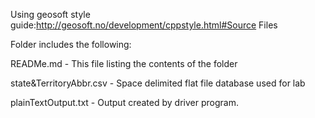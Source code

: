Using geosoft style guide:http://geosoft.no/development/cppstyle.html#Source Files

Folder includes the following:

READMe.md - This file listing the contents of the folder

state&TerritoryAbbr.csv - Space delimited flat file database used for lab

plainTextOutput.txt - Output created by driver program.

